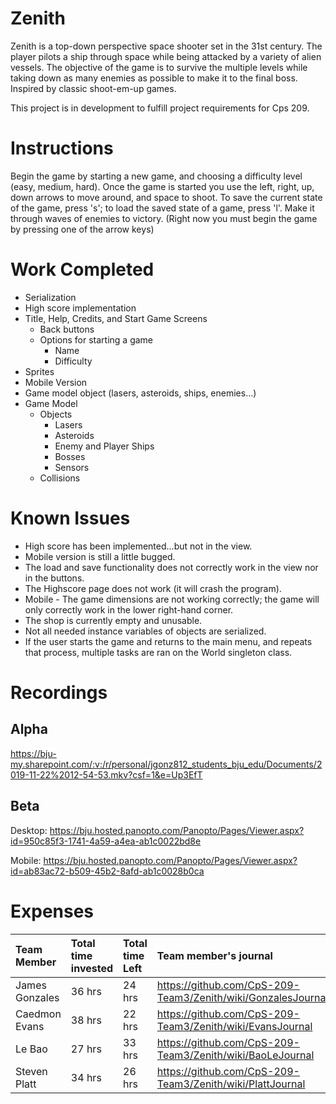 # Zenith
Zenith is a top-down perspective space shooter set in the 31st century. The player pilots a ship through space while being attacked by a variety of alien vessels. The objective of the game is to survive the multiple levels while taking down as many enemies as possible to make it to the final boss. Inspired by classic shoot-em-up games.

This project is in development to fulfill project requirements for Cps 209.

# Instructions
Begin the game by starting a new game, and choosing a difficulty level (easy, medium, hard). Once the game is started you use the left, right, up, down arrows to move around, and space to shoot. To save the current state of the game, press 's'; to load the saved state of a game, press 'l'. Make it through waves of enemies to victory. (Right now you must begin the game by pressing one of the arrow keys)

# Work Completed
* Serialization
* High score implementation
* Title, Help, Credits, and Start Game Screens
  * Back buttons
  * Options for starting a game
    * Name
    * Difficulty
* Sprites
* Mobile Version
* Game model object (lasers, asteroids, ships, enemies...)
* Game Model
  * Objects
    * Lasers
    * Asteroids
    * Enemy and Player Ships
    * Bosses
    * Sensors
  * Collisions
  

# Known Issues
* High score has been implemented...but not in the view.
* Mobile version is still a little bugged.
* The load and save functionality does not correctly work in the view nor in the buttons.
* The Highscore page does not work (it will crash the program).
* Mobile - The game dimensions are not working correctly; the game will only correctly work in the lower right-hand corner.
* The shop is currently empty and unusable.
* Not all needed instance variables of objects are serialized.
* If the user starts the game and returns to the main menu, and repeats that process, multiple tasks are ran on the World singleton class.

# Recordings

## Alpha

https://bju-my.sharepoint.com/:v:/r/personal/jgonz812_students_bju_edu/Documents/2019-11-22%2012-54-53.mkv?csf=1&e=Up3EfT

## Beta

Desktop: https://bju.hosted.panopto.com/Panopto/Pages/Viewer.aspx?id=950c85f3-1741-4a59-a4ea-ab1c0022bd8e

Mobile: https://bju.hosted.panopto.com/Panopto/Pages/Viewer.aspx?id=ab83ac72-b509-45b2-8afd-ab1c0028b0ca

# Expenses

| Team Member | Total time invested | Total time Left | Team member's journal |
| :------------- | :---------- | :----------- | :---------- |
| James Gonzales | 36 hrs | 24 hrs | https://github.com/CpS-209-Team3/Zenith/wiki/GonzalesJournal |
| Caedmon Evans | 38 hrs | 22 hrs | https://github.com/CpS-209-Team3/Zenith/wiki/EvansJournal |
| Le Bao | 27 hrs | 33 hrs | https://github.com/CpS-209-Team3/Zenith/wiki/BaoLeJournal |
| Steven Platt | 34 hrs | 26 hrs |  https://github.com/CpS-209-Team3/Zenith/wiki/PlattJournal |
